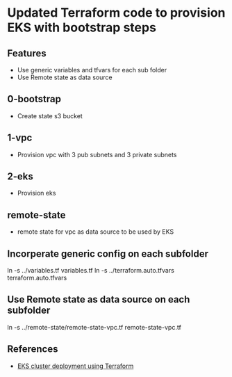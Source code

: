# Updated Terraform code to provision EKS with bootstrap steps

## Features
* Use generic variables and tfvars for each sub folder
* Use Remote state as data source

## 0-bootstrap
* Create state s3 bucket

## 1-vpc
* Provision vpc with 3 pub subnets and 3 private subnets

## 2-eks
* Provision eks

## remote-state
* remote state for vpc as data source to be used by EKS


## Incorperate generic config on each subfolder
ln -s ../variables.tf variables.tf
ln -s ../terraform.auto.tfvars terraform.auto.tfvars

## Use Remote state as data source on each subfolder
ln -s ../remote-state/remote-state-vpc.tf remote-state-vpc.tf

## References

* [EKS cluster deployment using Terraform](
https://sebinxavi.medium.com/eks-cluster-deployment-using-terraform-685c89b14f72)

